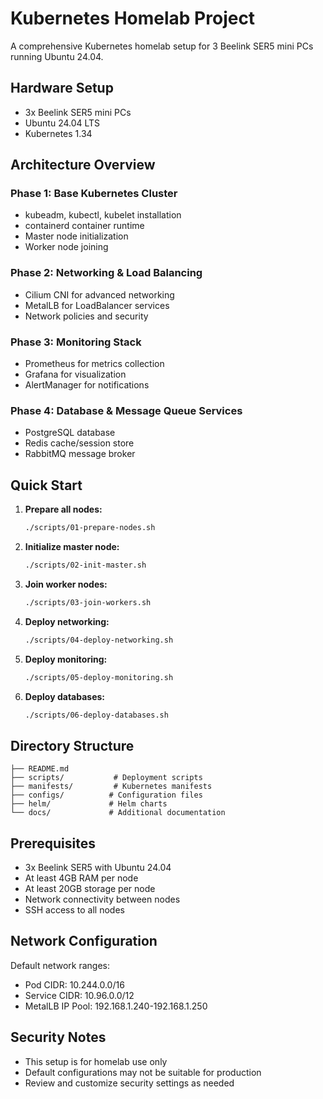 # Kubernetes Homelab Project

A comprehensive Kubernetes homelab setup for 3 Beelink SER5 mini PCs running Ubuntu 24.04.

## Hardware Setup
- 3x Beelink SER5 mini PCs
- Ubuntu 24.04 LTS
- Kubernetes 1.34

## Architecture Overview

### Phase 1: Base Kubernetes Cluster
- kubeadm, kubectl, kubelet installation
- containerd container runtime
- Master node initialization
- Worker node joining

### Phase 2: Networking & Load Balancing
- Cilium CNI for advanced networking
- MetalLB for LoadBalancer services
- Network policies and security

### Phase 3: Monitoring Stack
- Prometheus for metrics collection
- Grafana for visualization
- AlertManager for notifications

### Phase 4: Database & Message Queue Services
- PostgreSQL database
- Redis cache/session store
- RabbitMQ message broker

## Quick Start

1. **Prepare all nodes:**
   ```bash
   ./scripts/01-prepare-nodes.sh
   ```

2. **Initialize master node:**
   ```bash
   ./scripts/02-init-master.sh
   ```

3. **Join worker nodes:**
   ```bash
   ./scripts/03-join-workers.sh
   ```

4. **Deploy networking:**
   ```bash
   ./scripts/04-deploy-networking.sh
   ```

5. **Deploy monitoring:**
   ```bash
   ./scripts/05-deploy-monitoring.sh
   ```

6. **Deploy databases:**
   ```bash
   ./scripts/06-deploy-databases.sh
   ```

## Directory Structure

```
├── README.md
├── scripts/           # Deployment scripts
├── manifests/         # Kubernetes manifests
├── configs/          # Configuration files
├── helm/             # Helm charts
└── docs/             # Additional documentation
```

## Prerequisites

- 3x Beelink SER5 with Ubuntu 24.04
- At least 4GB RAM per node
- At least 20GB storage per node
- Network connectivity between nodes
- SSH access to all nodes

## Network Configuration

Default network ranges:
- Pod CIDR: 10.244.0.0/16
- Service CIDR: 10.96.0.0/12
- MetalLB IP Pool: 192.168.1.240-192.168.1.250

## Security Notes

- This setup is for homelab use only
- Default configurations may not be suitable for production
- Review and customize security settings as needed

